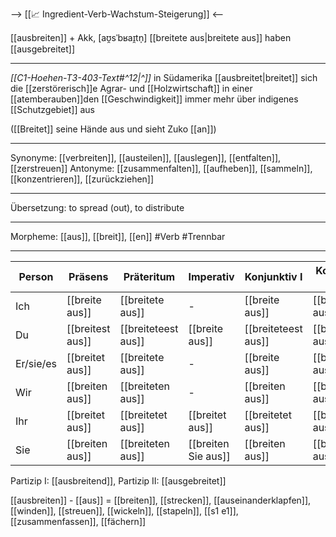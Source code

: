 --> [[📈 Ingredient-Verb-Wachstum-Steigerung]] <--

[[ausbreiten]] + Akk, [aʊ̯sˈbʁaɪ̯tn̩]
[[breitete aus|breitete aus]]
haben [[ausgebreitet]]

---
*[[C1-Hoehen-T3-403-Text#^12|^]]* in Südamerika [[ausbreitet|breitet]] sich die [[zerstörerisch]]e Agrar- und [[Holzwirtschaft]] in einer [[atemberauben]]den [[Geschwindigkeit]] immer mehr über indigenes [[Schutzgebiet]] aus


([[Breitet]] seine Hände aus und sieht Zuko [[an]])

---

Synonyme: [[verbreiten]], [[austeilen]], [[auslegen]], [[entfalten]], [[zerstreuen]]
Antonyme: [[zusammenfalten]], [[aufheben]], [[sammeln]], [[konzentrieren]], [[zurückziehen]]

---

Übersetzung: to spread (out), to distribute

---

Morpheme: [[aus]], [[breit]], [[en]]
#Verb #Trennbar

---

| Person    | Präsens          | Präteritum          | Imperativ           | Konjunktiv I        | Konjunktiv II       |
| --------- | ---------------- | ------------------- | ------------------- | ------------------- | ------------------- |
| Ich       | [[breite aus]]   | [[breitete aus]]    | -                   | [[breite aus]]      | [[breitete aus]]    |
| Du        | [[breitest aus]] | [[breiteteest aus]] | [[breite aus]]      | [[breiteteest aus]] | [[breiteteest aus]] |
| Er/sie/es | [[breitet aus]]  | [[breitete aus]]    | -                   | [[breite aus]]      | [[breitete aus]]    |
| Wir       | [[breiten aus]]  | [[breiteten aus]]   | -                   | [[breiten aus]]     | [[breiteten aus]]   |
| Ihr       | [[breitet aus]]  | [[breitetet aus]]   | [[breitet aus]]     | [[breitetet aus]]   | [[breitetet aus]]   |
| Sie       | [[breiten aus]]  | [[breiteten aus]]   | [[breiten Sie aus]] | [[breiten aus]]     | [[breiteten aus]]   |

Partizip I: [[ausbreitend]], Partizip II: [[ausgebreitet]]

[[ausbreiten]] - [[aus]] = [[breiten]], [[strecken]], [[auseinanderklapfen]], [[winden]], [[streuen]], [[wickeln]], [[stapeln]], [[s1 e1]], [[zusammenfassen]], [[fächern]]
